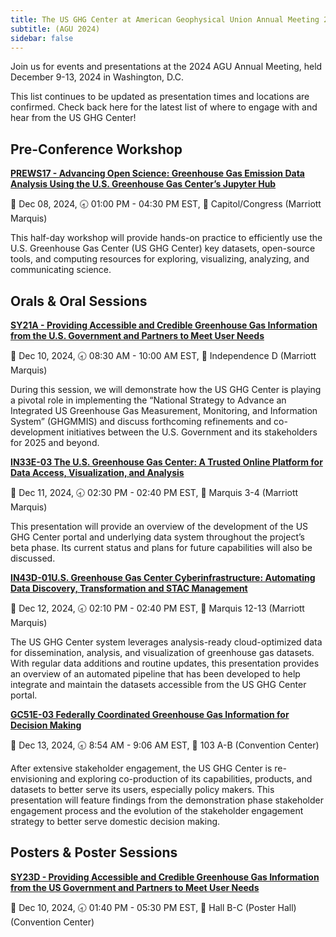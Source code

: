 ```yaml
---
title: The US GHG Center at American Geophysical Union Annual Meeting 2024
subtitle: (AGU 2024)
sidebar: false
---
```

Join us for events and presentations at the 2024 AGU Annual Meeting, held December 9-13, 2024 in Washington, D.C. 

This list continues to be updated as presentation times and locations are confirmed. Check back here for the latest list of where to engage with and hear from the US GHG Center!

## Pre-Conference Workshop

[**PREWS17 - Advancing Open Science: Greenhouse Gas Emission Data Analysis Using the U.S. Greenhouse Gas Center’s Jupyter Hub**](https://agu.confex.com/agu/agu24/meetingapp.cgi/Session/229081)

📅 Dec 08, 2024, 
🕣 01:00 PM - 04:30 PM EST, 
📍 Capitol/Congress (Marriott Marquis)

This half-day workshop will provide hands-on practice to efficiently use the U.S. Greenhouse Gas Center (US GHG Center) key datasets, open-source tools, and computing resources for exploring, visualizing, analyzing, and communicating science.

## Orals & Oral Sessions
[**SY21A - Providing Accessible and Credible Greenhouse Gas Information from the U.S. Government and Partners to Meet User Needs**](https://agu.confex.com/agu/agu24/meetingapp.cgi/Session/240449)

📅 Dec 10, 2024, 
🕣 08:30 AM - 10:00 AM EST, 
📍 Independence D (Marriott Marquis)

During this session, we will demonstrate how the US GHG Center is playing a pivotal role in implementing the “National Strategy to Advance an Integrated US Greenhouse Gas Measurement, Monitoring, and Information System” (GHGMMIS) and discuss forthcoming refinements and co-development initiatives between the U.S. Government and its stakeholders for 2025 and beyond.

[**IN33E-03 The U.S. Greenhouse Gas Center: A Trusted Online Platform for Data Access, Visualization, and Analysis**](https://agu.confex.com/agu/agu24/meetingapp.cgi/Paper/1542963)

📅 Dec 11, 2024, 
🕣 02:30 PM - 02:40 PM EST, 
📍 Marquis 3-4 (Marriott Marquis)

This presentation will provide an overview of the development of the US GHG Center portal and underlying data system throughout the project’s beta phase. Its current status and plans for future capabilities will also be discussed.

[**IN43D-01U.S. Greenhouse Gas Center Cyberinfrastructure: Automating Data Discovery, Transformation and STAC Management**](https://agu.confex.com/agu/agu24/meetingapp.cgi/Paper/1566590)

📅 Dec 12, 2024, 
🕣 02:10 PM - 02:40 PM EST, 
📍 Marquis 12-13 (Marriott Marquis)

The US GHG Center system leverages analysis-ready cloud-optimized data for dissemination, analysis, and visualization of greenhouse gas datasets. With regular data additions and routine updates, this presentation provides an overview of an automated pipeline that has been developed to help integrate and maintain the datasets accessible from the US GHG Center portal. 

[**GC51E-03 Federally Coordinated Greenhouse Gas Information for Decision Making**](https://agu.confex.com/agu/agu24/meetingapp.cgi/Paper/1671288)

📅 Dec 13, 2024, 
🕣 8:54 AM - 9:06 AM EST, 
📍 103 A-B (Convention Center)

After extensive stakeholder engagement, the US GHG Center is re-envisioning and exploring co-production of its capabilities, products, and datasets to better serve its users, especially policy makers. This presentation will feature findings from the demonstration phase stakeholder engagement process and the evolution of the stakeholder engagement strategy to better serve domestic decision making.

## Posters & Poster Sessions
[**SY23D - Providing Accessible and Credible Greenhouse Gas Information from the US Government and Partners to Meet User Needs**](https://agu.confex.com/agu/agu24/meetingapp.cgi/Session/226835)

📅 Dec 10, 2024, 
🕣 01:40 PM - 05:30 PM EST, 
📍 Hall B-C (Poster Hall) (Convention Center)



